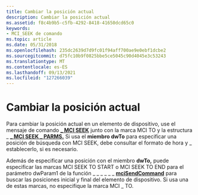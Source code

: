```yaml
---
title: Cambiar la posición actual
description: Cambiar la posición actual
ms.assetid: f8c4b9b5-c5fb-4292-8418-41650dcd65c0
keywords:
- MCI_SEEK de comando
ms.topic: article
ms.date: 05/31/2018
ms.openlocfilehash: 235dc2639d7d9fc01f94aff700ae9e0ebf1dcbe2
ms.sourcegitcommit: d75fc10b9f0825bbe5ce5045c90d4045e3c53243
ms.translationtype: MT
ms.contentlocale: es-ES
ms.lasthandoff: 09/13/2021
ms.locfileid: "127266039"
---
```

# <a name="changing-the-current-position"></a>Cambiar la posición actual

Para cambiar la posición actual en un elemento de dispositivo, use el mensaje de comando [**\_ MCI SEEK**](mci-seek.md) junto con la marca MCI TO y la estructura \_ [**\_ MCI SEEK \_ PARMS.**](mci-seek-parms.md) Si usa el **miembro dwTo** para especificar una posición de búsqueda con MCI SEEK, debe consultar el formato de hora y \_ establecerlo, si es necesario.

Además de especificar una posición con el miembro **dwTo,** puede especificar las marcas MCI SEEK TO START o MCI SEEK TO END para el parámetro dwParam1 de la función \_ \_ \_ \_ \_ \_ [**mciSendCommand**](/previous-versions//dd757160(v=vs.85))  para buscar las posiciones inicial y final del elemento de dispositivo. Si usa una de estas marcas, no especifique la marca MCI \_ TO.

 

 